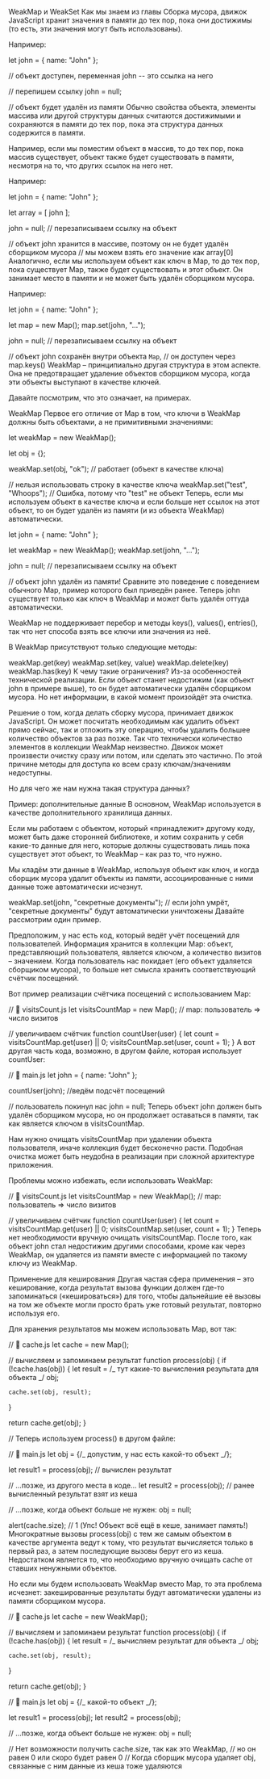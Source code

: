 WeakMap и WeakSet
Как мы знаем из главы Сборка мусора, движок JavaScript хранит значения в памяти до тех пор, пока они достижимы (то есть, эти значения могут быть использованы).

Например:

let john = { name: "John" };

// объект доступен, переменная john -- это ссылка на него

// перепишем ссылку
john = null;

// объект будет удалён из памяти
Обычно свойства объекта, элементы массива или другой структуры данных считаются достижимыми и сохраняются в памяти до тех пор, пока эта структура данных содержится в памяти.

Например, если мы поместим объект в массив, то до тех пор, пока массив существует, объект также будет существовать в памяти, несмотря на то, что других ссылок на него нет.

Например:

let john = { name: "John" };

let array = [ john ];

john = null; // перезаписываем ссылку на объект

// объект john хранится в массиве, поэтому он не будет удалён сборщиком мусора
// мы можем взять его значение как array[0]
Аналогично, если мы используем объект как ключ в Map, то до тех пор, пока существует Map, также будет существовать и этот объект. Он занимает место в памяти и не может быть удалён сборщиком мусора.

Например:

let john = { name: "John" };

let map = new Map();
map.set(john, "...");

john = null; // перезаписываем ссылку на объект

// объект john сохранён внутри объекта `Map`,
// он доступен через map.keys()
WeakMap – принципиально другая структура в этом аспекте. Она не предотвращает удаление объектов сборщиком мусора, когда эти объекты выступают в качестве ключей.

Давайте посмотрим, что это означает, на примерах.

WeakMap
Первое его отличие от Map в том, что ключи в WeakMap должны быть объектами, а не примитивными значениями:

let weakMap = new WeakMap();

let obj = {};

weakMap.set(obj, "ok"); // работает (объект в качестве ключа)

// нельзя использовать строку в качестве ключа
weakMap.set("test", "Whoops"); // Ошибка, потому что "test" не объект
Теперь, если мы используем объект в качестве ключа и если больше нет ссылок на этот объект, то он будет удалён из памяти (и из объекта WeakMap) автоматически.

let john = { name: "John" };

let weakMap = new WeakMap();
weakMap.set(john, "...");

john = null; // перезаписываем ссылку на объект

// объект john удалён из памяти!
Сравните это поведение с поведением обычного Map, пример которого был приведён ранее. Теперь john существует только как ключ в WeakMap и может быть удалён оттуда автоматически.

WeakMap не поддерживает перебор и методы keys(), values(), entries(), так что нет способа взять все ключи или значения из неё.

В WeakMap присутствуют только следующие методы:

weakMap.get(key)
weakMap.set(key, value)
weakMap.delete(key)
weakMap.has(key)
К чему такие ограничения? Из-за особенностей технической реализации. Если объект станет недостижим (как объект john в примере выше), то он будет автоматически удалён сборщиком мусора. Но нет информации, в какой момент произойдёт эта очистка.

Решение о том, когда делать сборку мусора, принимает движок JavaScript. Он может посчитать необходимым как удалить объект прямо сейчас, так и отложить эту операцию, чтобы удалить большее количество объектов за раз позже. Так что технически количество элементов в коллекции WeakMap неизвестно. Движок может произвести очистку сразу или потом, или сделать это частично. По этой причине методы для доступа ко всем сразу ключам/значениям недоступны.

Но для чего же нам нужна такая структура данных?

Пример: дополнительные данные
В основном, WeakMap используется в качестве дополнительного хранилища данных.

Если мы работаем с объектом, который «принадлежит» другому коду, может быть даже сторонней библиотеке, и хотим сохранить у себя какие-то данные для него, которые должны существовать лишь пока существует этот объект, то WeakMap – как раз то, что нужно.

Мы кладём эти данные в WeakMap, используя объект как ключ, и когда сборщик мусора удалит объекты из памяти, ассоциированные с ними данные тоже автоматически исчезнут.

weakMap.set(john, "секретные документы");
// если john умрёт, "секретные документы" будут автоматически уничтожены
Давайте рассмотрим один пример.

Предположим, у нас есть код, который ведёт учёт посещений для пользователей. Информация хранится в коллекции Map: объект, представляющий пользователя, является ключом, а количество визитов – значением. Когда пользователь нас покидает (его объект удаляется сборщиком мусора), то больше нет смысла хранить соответствующий счётчик посещений.

Вот пример реализации счётчика посещений с использованием Map:

// 📁 visitsCount.js
let visitsCountMap = new Map(); // map: пользователь => число визитов

// увеличиваем счётчик
function countUser(user) {
let count = visitsCountMap.get(user) || 0;
visitsCountMap.set(user, count + 1);
}
А вот другая часть кода, возможно, в другом файле, которая использует countUser:

// 📁 main.js
let john = { name: "John" };

countUser(john); //ведём подсчёт посещений

// пользователь покинул нас
john = null;
Теперь объект john должен быть удалён сборщиком мусора, но он продолжает оставаться в памяти, так как является ключом в visitsCountMap.

Нам нужно очищать visitsCountMap при удалении объекта пользователя, иначе коллекция будет бесконечно расти. Подобная очистка может быть неудобна в реализации при сложной архитектуре приложения.

Проблемы можно избежать, если использовать WeakMap:

// 📁 visitsCount.js
let visitsCountMap = new WeakMap(); // map: пользователь => число визитов

// увеличиваем счётчик
function countUser(user) {
let count = visitsCountMap.get(user) || 0;
visitsCountMap.set(user, count + 1);
}
Теперь нет необходимости вручную очищать visitsCountMap. После того, как объект john стал недостижим другими способами, кроме как через WeakMap, он удаляется из памяти вместе с информацией по такому ключу из WeakMap.

Применение для кеширования
Другая частая сфера применения – это кеширование, когда результат вызова функции должен где-то запоминаться («кешироваться») для того, чтобы дальнейшие её вызовы на том же объекте могли просто брать уже готовый результат, повторно используя его.

Для хранения результатов мы можем использовать Map, вот так:

// 📁 cache.js
let cache = new Map();

// вычисляем и запоминаем результат
function process(obj) {
if (!cache.has(obj)) {
let result = /_ тут какие-то вычисления результата для объекта _/ obj;

    cache.set(obj, result);

}

return cache.get(obj);
}

// Теперь используем process() в другом файле:

// 📁 main.js
let obj = {/_ допустим, у нас есть какой-то объект _/};

let result1 = process(obj); // вычислен результат

// ...позже, из другого места в коде...
let result2 = process(obj); // ранее вычисленный результат взят из кеша

// ...позже, когда объект больше не нужен:
obj = null;

alert(cache.size); // 1 (Упс! Объект всё ещё в кеше, занимает память!)
Многократные вызовы process(obj) с тем же самым объектом в качестве аргумента ведут к тому, что результат вычисляется только в первый раз, а затем последующие вызовы берут его из кеша. Недостатком является то, что необходимо вручную очищать cache от ставших ненужными объектов.

Но если мы будем использовать WeakMap вместо Map, то эта проблема исчезнет: закешированные результаты будут автоматически удалены из памяти сборщиком мусора.

// 📁 cache.js
let cache = new WeakMap();

// вычисляем и запоминаем результат
function process(obj) {
if (!cache.has(obj)) {
let result = /_ вычисляем результат для объекта _/ obj;

    cache.set(obj, result);

}

return cache.get(obj);
}

// 📁 main.js
let obj = {/_ какой-то объект _/};

let result1 = process(obj);
let result2 = process(obj);

// ...позже, когда объект больше не нужен:
obj = null;

// Нет возможности получить cache.size, так как это WeakMap,
// но он равен 0 или скоро будет равен 0
// Когда сборщик мусора удаляет obj, связанные с ним данные из кеша тоже удаляются
